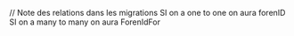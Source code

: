 // Note des relations dans les migrations
SI on a one to one on aura forenID
SI on a many to many on aura ForenIdFor